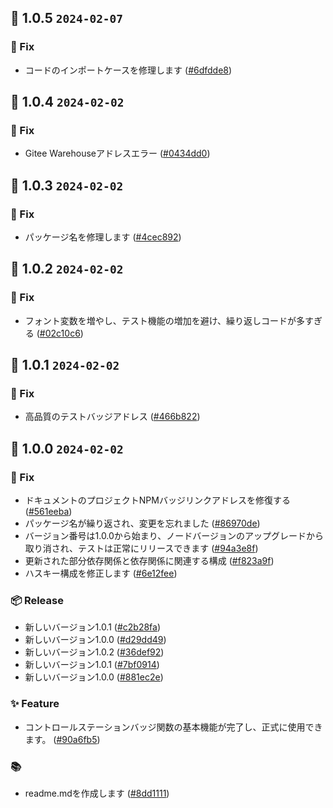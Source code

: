 ## 🎉 1.0.5 `2024-02-07`
### 🐛 Fix
- コードのインポートケースを修理します ([#6dfdde8](https://github.com/kwooshung/files/commit/6dfdde82ceb4a75bc662e9da9d0aef3e67fc9a66))

## 🎉 1.0.4 `2024-02-02`
### 🐛 Fix
- Gitee Warehouseアドレスエラー ([#0434dd0](https://github.com/kwooshung/files/commit/0434dd0e228d635fddd27f7c832ff8791323fe06))

## 🎉 1.0.3 `2024-02-02`
### 🐛 Fix
- パッケージ名を修理します ([#4cec892](https://github.com/kwooshung/files/commit/4cec8928131638f5bb2da660b4772b3030fcbc39))

## 🎉 1.0.2 `2024-02-02`
### 🐛 Fix
- フォント変数を増やし、テスト機能の増加を避け、繰り返しコードが多すぎる ([#02c10c6](https://github.com/kwooshung/files/commit/02c10c6a0b3f40a364a9e8844207d8366ac4639a))

## 🎉 1.0.1 `2024-02-02`
### 🐛 Fix
- 高品質のテストバッジアドレス ([#466b822](https://github.com/kwooshung/files/commit/466b822fc2b821fee96b0242a0e49a8bf994eb56))

## 🎉 1.0.0 `2024-02-02`
### 🐛 Fix
- ドキュメントのプロジェクトNPMバッジリンクアドレスを修復する ([#561eeba](https://github.com/kwooshung/files/commit/561eeba8dbd4080df1f034f5a9912acff4277ced))
- パッケージ名が繰り返され、変更を忘れました ([#86970de](https://github.com/kwooshung/files/commit/86970de6d0e9deb54e3fc2ab66c89bc0a6c64e87))
- バージョン番号は1.0.0から始まり、ノードバージョンのアップグレードから取り消され、テストは正常にリリースできます ([#94a3e8f](https://github.com/kwooshung/files/commit/94a3e8f5ee4b5ce34e507948b6c66d956148203c))
- 更新された部分依存関係と依存関係に関連する構成 ([#f823a9f](https://github.com/kwooshung/files/commit/f823a9f45ac5c7e93365fb82b43c1cbc5085b894))
- ハスキー構成を修正します ([#6e12fee](https://github.com/kwooshung/files/commit/6e12feeafce60daf3dcdf82138d95c66fb73dd1d))
### 📦 Release
- 新しいバージョン1.0.1 ([#c2b28fa](https://github.com/kwooshung/files/commit/c2b28fa6091bb43e73bf5358d02f1f5bf5ee498a))
- 新しいバージョン1.0.0 ([#d29dd49](https://github.com/kwooshung/files/commit/d29dd4904c2e0e9e8683a444b70ea8e711959e1c))
- 新しいバージョン1.0.2 ([#36def92](https://github.com/kwooshung/files/commit/36def92822550e05f8306ab4f5fecc6211a14c50))
- 新しいバージョン1.0.1 ([#7bf0914](https://github.com/kwooshung/files/commit/7bf09140cae13725686f185a1bf29d7a5775f668))
- 新しいバージョン1.0.0 ([#881ec2e](https://github.com/kwooshung/files/commit/881ec2e1df55e9d99db9f8555f2f02cfae887eec))
### ✨ Feature
- コントロールステーションバッジ関数の基本機能が完了し、正式に使用できます。 ([#90a6fb5](https://github.com/kwooshung/files/commit/90a6fb5016c67c44c9c57e0fc632d9a82c831abd))
### 📚 
- readme.mdを作成します ([#8dd1111](https://github.com/kwooshung/files/commit/8dd1111bc8584d9f0f6fe4461019f43b4b625bf8))